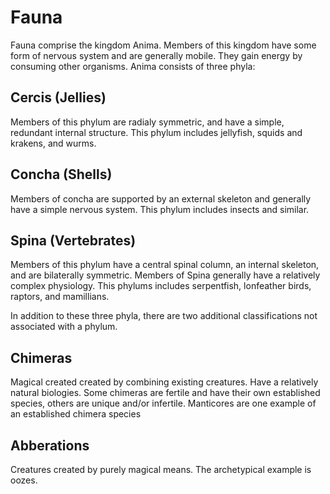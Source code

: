 # Fauna

Fauna comprise the kingdom Anima. Members of this kingdom have some form of nervous system and are generally mobile. They gain energy by consuming other organisms.
Anima consists of three phyla:

## Cercis (Jellies)
Members of this phylum are radialy symmetric, and have a simple, redundant internal structure.
This phylum includes jellyfish, squids and krakens, and wurms.

## Concha (Shells)
Members of concha are supported by an external skeleton and generally have a simple nervous system.
This phylum includes insects and similar.

## Spina (Vertebrates)
Members of this phylum have a central spinal column, an internal skeleton, and are bilaterally symmetric. Members of Spina generally have a relatively complex physiology.
This phylums includes serpentfish, lonfeather birds, raptors, and mamillians.


In addition to these three phyla, there are two additional classifications not associated with a phylum.

## Chimeras

Magical created created by combining existing creatures. 
Have a relatively natural biologies. Some chimeras are fertile and have their own established species, others are unique and/or infertile. Manticores are one example of an established chimera species

## Abberations

Creatures created by purely magical means. The archetypical example is oozes.
